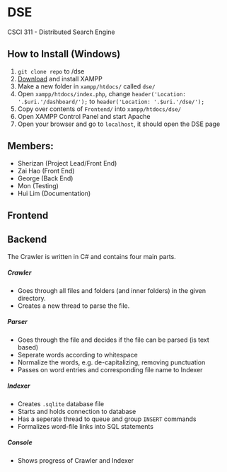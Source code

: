 # DSE
CSCI 311 - Distributed Search Engine

## How to Install (Windows)
1. `git clone repo` to /dse
2. [Download](https://www.apachefriends.org/index.html) and install XAMPP
3. Make a new folder in `xampp/htdocs/` called `dse/`
4. Open `xampp/htdocs/index.php`, change `header('Location: '.$uri.'/dashboard/');` to `header('Location: '.$uri.'/dse/');`
5. Copy over contents of `Frontend/` into `xampp/htdocs/dse/`
6. Open XAMPP Control Panel and start Apache
7. Open your browser and go to `localhost`, it should open the DSE page

## Members:
* Sherizan (Project Lead/Front End)
* Zai Hao (Front End)
* George (Back End)
* Mon (Testing)
* Hui Lim (Documentation)

## Frontend

## Backend
The Crawler is written in C# and contains four main parts.
##### Crawler
- Goes through all files and folders (and inner folders) in the given directory.
- Creates a new thread to parse the file.
##### Parser
- Goes through the file and decides if the file can be parsed (is text based)
- Seperate words according to whitespace
- Normalize the words, e.g. de-capitalizing, removing punctuation
- Passes on word entries and corresponding file name to Indexer
##### Indexer
- Creates `.sqlite` database file
- Starts and holds connection to database
- Has a seperate thread to queue and group `INSERT` commands
- Formalizes word-file links into SQL statements
##### Console
- Shows progress of Crawler and Indexer
